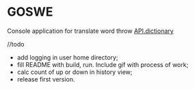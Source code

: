# GOSWE

Console application for translate word throw [API.dictionary](https://tech.yandex.ru/dictionary/)

//todo
- add logging in user home directory;
- fill README with build, run. Include gif with process of work;
- calc count of up or down in history view; 
- release first version.